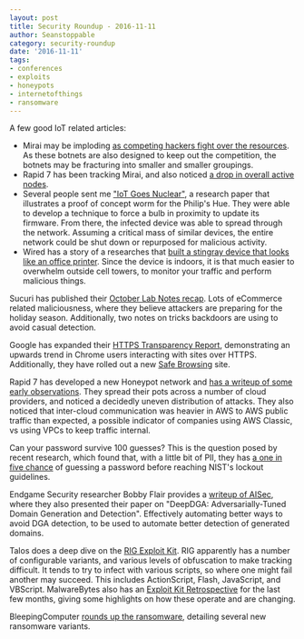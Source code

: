 ```yaml
---
layout: post
title: Security Roundup - 2016-11-11
author: Seanstoppable
category: security-roundup
date: '2016-11-11'
tags:
- conferences
- exploits
- honeypots
- internetofthings
- ransomware
---
```


A few good IoT related articles:

 * Mirai may be imploding [as competing hackers fight over the
   resources](https://blog.malwarebytes.com/cybercrime/exploits/2016/11/exploit-kits-fall-2016-review/).
   As these botnets are also designed to keep out the competition, the botnets
   may be fracturing into smaller and smaller groupings.
 * Rapid 7 has been tracking Mirai, and also noticed [a drop in overall active
   nodes](https://community.rapid7.com/community/infosec/blog/2016/11/08/election-day-tracking-the-mirai-botnet).
 * Several people sent me ["IoT Goes Nuclear"](http://iotworm.eyalro.net/), a
   research paper that illustrates a proof of concept worm for the Philip's Hue.
   They were able to develop a technique to force a bulb in proximity to update
   its firmware. From there, the infected device was able to spread through the
   network. Assuming a critical mass of similar devices, the entire network
   could be shut down or repurposed for malicious activity.
 * Wired has a story of a researches that [built a stingray device that looks
   like an office
   printer](https://www.wired.com/2016/11/evil-office-printer-hijacks-cellphone-connection/).
   Since the device is indoors, it is that much easier to overwhelm outside
   cell towers, to monitor your traffic and perform malicious things.

Sucuri has published their [October Lab Notes
recap](https://blog.sucuri.net/2016/11/labs-notes-monthly-recap-oct2016.html).
Lots of eCommerce related maliciousness, where they believe attackers are
preparing for the holiday season. Additionally, two notes on tricks backdoors
are using to avoid casual detection.

Google has expanded their [HTTPS Transparency
Report](https://security.googleblog.com/2016/11/heres-to-more-https-on-web.html),
demonstrating an upwards trend in Chrome users interacting with sites over
HTTPS. Additionally, they have rolled out a new [Safe
Browsing](https://safebrowsing.google.com/) site.

Rapid 7 has developed a new Honeypot network and [has a writeup of some early
observations](https://community.rapid7.com/community/infosec/blog/2016/11/02/cross-cloud-adversary-analytics).
They spread their pots across a number of cloud providers, and noticed a
decidedly uneven distribution of attacks. They also noticed that inter-cloud
communication was heavier in AWS to AWS public traffic than expected, a possible
indicator of companies using AWS Classic, vs using VPCs to keep traffic
internal.

Can your password survive 100 guesses? This is the question posed by recent
research, which found that, with a little bit of PII, they has [a one in five
chance](https://nakedsecurity.sophos.com/2016/11/09/would-your-password-withstand-100-guesses-from-a-hacker/)
of guessing a password before reaching NIST's lockout guidelines.

Endgame Security researcher Bobby Flair provides a [writeup of
AISec](https://www.endgame.com/blog/endgame-research-aisec-deep-dga), where they
also presented their paper on "DeepDGA: Adversarially-Tuned Domain Generation
and Detection". Effectively automating better ways to avoid DGA detection, to be
used to automate better detection of generated domains.

Talos does a deep dive on the [RIG Exploit
Kit](http://blog.talosintel.com/2016/11/rig-exploit-kit-campaign-happy-puzzling.html).
RIG apparently has a number of configurable variants, and various levels of
obfuscation to make tracking difficult. It tends to try to infect with various
scripts, so where one might fail another may succeed. This includes
ActionScript, Flash, JavaScript, and VBScript. MalwareBytes also has an [Exploit
Kit
Retrospective](https://blog.malwarebytes.com/cybercrime/exploits/2016/11/exploit-kits-fall-2016-review/)
for the last few months, giving some highlights on how these operate and are
changing.

BleepingComputer [rounds up the
ransomware](http://www.bleepingcomputer.com/news/security/the-week-in-ransomware-november-4th-2016-cerber-paydos-alcatraz-locker-and-more/),
detailing several new ransomware variants.
